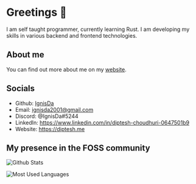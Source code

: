 # Greetings 👋

I am self taught programmer, currently learning Rust.
I am developing my skills in various backend and frontend technologies.

## About me

You can find out more about me on my [website](https://diptesh.me).

## Socials

- Github: [IgnisDa](https://github.com/IgnisDa/)
- Email: ignisda2001@gmail.com
- Discord: @IgnisDa#5244
- LinkedIn: https://www.linkedin.com/in/diptesh-choudhuri-0647501b9
- Website: https://diptesh.me

## My presence in the FOSS community

![Github Stats](https://github-readme-stats.vercel.app/api?username=IgnisDa&count_private=true&theme=dark)

![Most Used Languages](https://github-readme-stats.vercel.app/api/top-langs/?username=IgnisDa&theme=dark&hide=jupyter%20notebook,lua,css)
